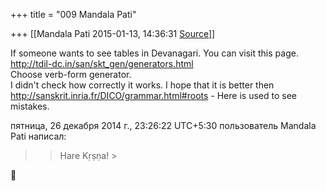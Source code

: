 +++
title = "009 Mandala Pati"

+++
[[Mandala Pati	2015-01-13, 14:36:31 [Source](https://groups.google.com/g/samskrita/c/lq_3sRpa56E)]]



If someone wants to see tables in Devanagari. You can visit this page.  
<http://tdil-dc.in/san/skt_gen/generators.html>  
Choose verb-form generator.  
I didn't check how correctly it works. I hope that it is better then  
<http://sanskrit.inria.fr/DICO/grammar.html#roots> - Here is used to see mistakes.

  
  
пятница, 26 декабря 2014 г., 23:26:22 UTC+5:30 пользователь Mandala Pati написал:

> 
> > Hare Kṛṣṇa! >
> 



